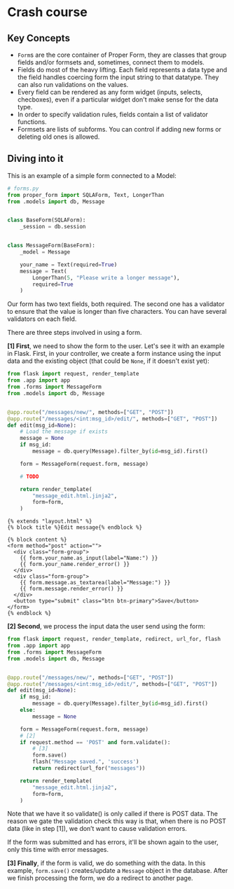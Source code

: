 
# Crash course

## Key Concepts

- `Form`s are the core container of Proper Form, they are classes that group fields and/or formsets and, sometimes, connect them to models.
- Fields do most of the heavy lifting. Each field represents a data type and the field handles coercing form the input string to that datatype. They can also run validations on the values.
- Every field can be rendered as any form widget (inputs, selects, checboxes), even if a particular widget don't make sense for the data type.
- In order to specify validation rules, fields contain a list of validator functions.
- Formsets are lists of subforms. You can control if adding new forms or deleting old ones is allowed.


## Diving into it

This is an example of a simple form connected to a Model:

```python
# forms.py
from proper_form import SQLAForm, Text, LongerThan
from .models import db, Message


class BaseForm(SQLAForm):
    _session = db.session


class MessageForm(BaseForm):
    _model = Message

    your_name = Text(required=True)
    message = Text(
        LongerThan(5, "Please write a longer message"),
        required=True
    )
```

Our form has two text fields, both required. The second one has a validator to ensure that the value is longer than five characters. You can have several validators on each field.

There are three steps involved in using a form.

**[1] First**, we need to show the form to the user. Let's see it with an example in Flask. First, in your controller, we create a form instance using the input data and the existing object (that could be `None`, if it doesn't exist yet):

```python hl_lines="15" tab="Controller"
from flask import request, render_template
from .app import app
from .forms import MessageForm
from .models import db, Message


@app.route("/messages/new/", methods=["GET", "POST"])
@app.route("/messages/<int:msg_id>/edit/", methods=["GET", "POST"])
def edit(msg_id=None):
    # Load the message if exists
    message = None
    if msg_id:
        message = db.query(Message).filter_by(id=msg_id).first()

    form = MessageForm(request.form, message)

    # TODO

    return render_template(
        "message_edit.html.jinja2",
        form=form,
    )
```

```html+jinja tab="Template"
{% extends "layout.html" %}
{% block title %}Edit message{% endblock %}

{% block content %}
<form method="post" action="">
  <div class="form-group">
    {{ form.your_name.as_input(label="Name:") }}
    {{ form.your_name.render_error() }}
  </div>
  <div class="form-group">
    {{ form.message.as_textarea(label="Message:") }}
    {{ form.message.render_error() }}
  </div>
  <button type="submit" class="btn btn-primary">Save</button>
</form>
{% endblock %}
```

**[2] Second**, we process the input data the user send using the form:

```python hl_lines="17 20 21"
from flask import request, render_template, redirect, url_for, flash
from .app import app
from .forms import MessageForm
from .models import db, Message


@app.route("/messages/new/", methods=["GET", "POST"])
@app.route("/messages/<int:msg_id>/edit/", methods=["GET", "POST"])
def edit(msg_id=None):
    if msg_id:
        message = db.query(Message).filter_by(id=msg_id).first()
    else:
        message = None  

    form = MessageForm(request.form, message)
    # [2]
    if request.method == 'POST' and form.validate():
        # [3]
        form.save()
        flash("Message saved.", 'success')
        return redirect(url_for("messages"))

    return render_template(
        "message_edit.html.jinja2",
        form=form,
    )
```

Note that we have it so validate() is only called if there is POST data. The reason we gate the validation check this way is that, when there is no POST data (like in step [1]), we don’t want to cause validation errors.

If the form was submitted and has errors, it'll be shown again to the user, only this time with error messages.

**[3] Finally**, if the form is valid, we do something with the data. In this example, `form.save()` creates/update a `Message` object in the database. After we finish processing the form, we do a redirect to another page.
